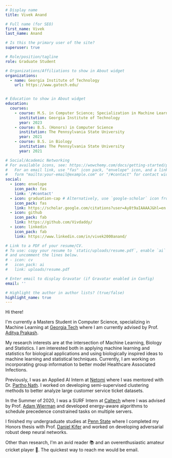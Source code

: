 ```yaml
---
# Display name
title: Vivek Anand

# Full name (for SEO)
first_name: Vivek
last_name: Anand

# Is this the primary user of the site?
superuser: true

# Role/position/tagline
role: Graduate Student

# Organizations/Affiliations to show in About widget
organizations:
  - name: Georgia Institute of Technology
    url: https://www.gatech.edu/


# Education to show in About widget
education:
  courses:
    - course: M.S. in Computer Science; Specialization in Machine Learning
      institution: Georgia Institute of Technology
      year: 2023
    - course: B.S. (Honors) in Computer Science
      institution: The Pennsylvania State University
      year: 2021
    - course: B.S. in Biology
      institution: The Pennsylvania State University
      year: 2021

# Social/Academic Networking
# For available icons, see: https://wowchemy.com/docs/getting-started/page-builder/#icons
#   For an email link, use "fas" icon pack, "envelope" icon, and a link in the
#   form "mailto:your-email@example.com" or "/#contact" for contact widget.
social:
  - icon: envelope
    icon_pack: fas
    link: '/#contact'
  - icon: graduation-cap # Alternatively, use `google-scholar` icon from `ai` icon pack
    icon_pack: fas
    link: https://scholar.google.com/citations?user=Ay8t9aIAAAAJ&hl=en
  - icon: github
    icon_pack: fab
    link: https://github.com/Vivdaddy/
  - icon: linkedin
    icon_pack: fab
    link: https://www.linkedin.com/in/vivek2000anand/

# Link to a PDF of your resume/CV.
# To use: copy your resume to `static/uploads/resume.pdf`, enable `ai` icons in `params.yaml`,
# and uncomment the lines below.
# - icon: cv
#   icon_pack: ai
#   link: uploads/resume.pdf

# Enter email to display Gravatar (if Gravatar enabled in Config)
email: ''

# Highlight the author in author lists? (true/false)
highlight_name: true
---
```


Hi there!

I'm currently a Masters Student in Computer Science, specializing in Machine Learning at [Georgia Tech](https://www.gatech.edu/) where I am currently advised by Prof. [Aditya Prakash](https://faculty.cc.gatech.edu/~badityap/). 

My research interests are at the intersection of Machine Learning, Biology and Statistics. I am interested both in applying machine learning and statistics for biological applications and using biologically inspired ideas to machine learning and statistical techniques. Currently, I am working on incorporating group information to better model Healthcare Associated Infections.

Previously, I was an Applied AI Intern at [Netomi](https://www.netomi.com/) where I was mentored with Dr. [Partho Nath](https://www.linkedin.com/in/partho-nath/). I worked on developing semi-supervised clustering methods to better analyze large customer service ticket datasets.

In the Summer of 2020, I was a SURF Intern at [Caltech](https://www.caltech.edu/) where I was advised by Prof. [Adam Wierman](https://adamwierman.com/) and developed energy-aware algorithms to schedule precedence constrained tasks on multiple servers.

I finished my undergraduate studies at [Penn State](https://www.psu.edu/) where I completed my Honors thesis with Prof. [Daniel Kifer](https://www.cse.psu.edu/~duk17/) and worked on developing adversarial robust deep neural networks.

Other than research, I'm an avid reader 📚 and an overenthusiastic amateur cricket player 🏏. 
The quickest way to reach me would be email.
